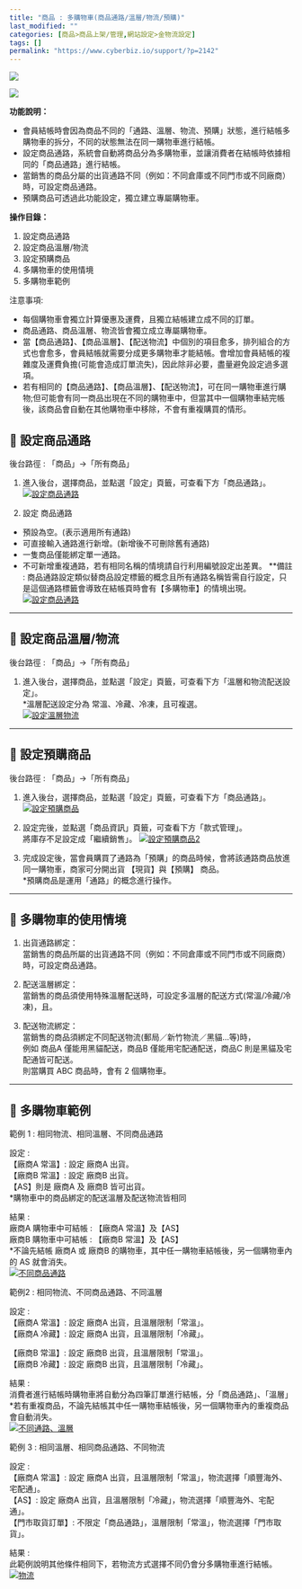 ```yaml
---
title: "商品 : 多購物車(商品通路/溫層/物流/預購)"
last_modified: ""
categories: [商品>商品上架/管理,網站設定>金物流設定]
tags: []
permalink: "https://www.cyberbiz.io/support/?p=2142"
---
```


![](https://www.cyberbiz.io/support/wp-content/uploads/適用站別.png)

[![](https://www.cyberbiz.io/support/wp-content/uploads/台灣站.png)](https://www.cyberbiz.io/support/?page_id=2490)

**功能說明：**  

* 會員結帳時會因為商品不同的「通路、溫層、物流、預購」狀態，進行結帳多購物車的拆分，不同的狀態無法在同一購物車進行結帳。
* 設定商品通路，系統會自動將商品分為多購物車，並讓消費者在結帳時依據相同的「商品通路」進行結帳。
* 當銷售的商品分屬的出貨通路不同（例如：不同倉庫或不同門市或不同廠商）時，可設定商品通路。
* 預購商品可透過此功能設定，獨立建立專屬購物車。

**操作目錄：**

1. 設定商品通路
2. 設定商品溫層/物流
3. 設定預購商品
4. 多購物車的使用情境
5. 多購物車範例

注意事項:  

* 每個購物車會獨立計算優惠及運費，且獨立結帳建立成不同的訂單。
* 商品通路、商品溫層、物流皆會獨立成立專屬購物車。
* 當【商品通路】、【商品溫層】、【配送物流】中個別的項目愈多，排列組合的方式也會愈多，會員結帳就需要分成更多購物車才能結帳。會增加會員結帳的複雜度及運費負擔(可能會造成訂單流失)，因此除非必要，盡量避免設定過多選項。
* 若有相同的【商品通路】、【商品溫層】、【配送物流】，可在同一購物車進行購物;但可能會有同一商品出現在不同的購物車中，但當其中一個購物車結完帳後，該商品會自動在其他購物車中移除，不會有重複購買的情形。

## 📌 設定商品通路


後台路徑 : 「商品」→「所有商品」  


1. 進入後台，選擇商品，並點選「設定」頁籤，可查看下方「商品通路」。  
[![設定商品通路](https://www.cyberbiz.io/support/wp-content/uploads/商品-商品通路設定01-1.png)](https://www.cyberbiz.io/support/wp-content/uploads/商品-商品通路設定01-1.png)



2. 設定 商品通路 
* 預設為空。(表示適用所有通路)
* 可直接輸入通路進行新增。(新增後不可刪除舊有通路)
* 一隻商品僅能綁定單一通路。
* 不可新增重複通路，若有相同名稱的情境請自行利用編號設定出差異。
**備註 : 商品通路設定類似替商品設定標籤的概念且所有通路名稱皆需自行設定，只是這個通路標籤會導致在結帳頁時會有【多購物車】的情境出現。
[![設定商品通路](https://www.cyberbiz.io/support/wp-content/uploads/商品-商品通路設定02-1.png)](https://www.cyberbiz.io/support/wp-content/uploads/商品-商品通路設定02-1.png)

* * *

## 📌 設定商品溫層/物流


後台路徑 : 「商品」→「所有商品」  


1. 進入後台，選擇商品，並點選「設定」頁籤，可查看下方「溫層和物流配送設定」。  
*溫層配送設定分為 常溫、冷藏、冷凍，且可複選。  
[![設定溫層物流](https://www.cyberbiz.io/support/wp-content/uploads/商品-商品通路設定06.png)](https://www.cyberbiz.io/support/wp-content/uploads/商品-商品通路設定06png)



* * *

## 📌 設定預購商品


後台路徑 : 「商品」→「所有商品」  


1. 進入後台，選擇商品，並點選「設定」頁籤，可查看下方「商品通路」。  
[![設定預購商品](https://www.cyberbiz.io/support/wp-content/uploads/商品-商品通路設定07.png)](https://www.cyberbiz.io/support/wp-content/uploads/商品-商品通路設定07png)



2. 設定完後，並點選「商品資訊」頁籤，可查看下方「款式管理」。  
將庫存不足設定成「繼續銷售」。 [![設定預購商品2](https://www.cyberbiz.io/support/wp-content/uploads/商品-商品通路設定08.png)](https://www.cyberbiz.io/support/wp-content/uploads/商品-商品通路設定08png)



3. 完成設定後，當會員購買了通路為「預購」的商品時候，會將該通路商品放進同一購物車，商家可分開出貨 【現貨】與【預購】 商品。  
*預購商品是運用「通路」的概念進行操作。 

* * *

## 📌 多購物車的使用情境



1. 出貨通路綁定：  
當銷售的商品所屬的出貨通路不同（例如：不同倉庫或不同門市或不同廠商）時，可設定商品通路。  




2. 配送溫層綁定：  
當銷售的商品須使用特殊溫層配送時，可設定多溫層的配送方式(常溫/冷藏/冷凍)，且。




3. 配送物流綁定：  
當銷售的商品須綁定不同配送物流(郵局／新竹物流／黑貓…等)時，  
例如 商品A 僅能用黑貓配送，商品B 僅能用宅配通配送，商品C 則是黑貓及宅配通皆可配送。  
則當購買 ABC 商品時，會有 2 個購物車。

* * *

## 📌 多購物車範例


範例 1 : 相同物流、相同溫層、不同商品通路  


設定 :  
【廠商A 常溫】: 設定 廠商A 出貨。  
【廠商B 常溫】: 設定 廠商B 出貨。  
【AS】則是 廠商A 及 廠商B 皆可出貨。  
*購物車中的商品綁定的配送溫層及配送物流皆相同 


結果 :  
廠商A 購物車中可結帳 : 【廠商A 常溫】及【AS】  
廠商B 購物車中可結帳 : 【廠商B 常溫】及【AS】  
*不論先結帳 廠商A 或 廠商B 的購物車，其中任一購物車結帳後，另一個購物車內的 AS 就會消失。  
[![不同商品通路](https://www.cyberbiz.io/support/wp-content/uploads/商品-商品通路設定03-1.png)](https://www.cyberbiz.io/support/wp-content/uploads/商品-商品通路設定03-1.png)  


範例2 : 相同物流、不同商品通路、不同溫層  


設定 :  
【廠商A 常溫】: 設定 廠商A 出貨，且溫層限制「常溫」。  
【廠商A 冷藏】: 設定 廠商A 出貨，且溫層限制「冷藏」。  

【廠商B 常溫】: 設定 廠商B 出貨，且溫層限制「常溫」。  
【廠商B 冷藏】: 設定 廠商B 出貨，且溫層限制「冷藏」。  


結果 :  
消費者進行結帳時購物車將自動分為四筆訂單進行結帳，分「商品通路」、「溫層」  
*若有重複商品，不論先結帳其中任一購物車結帳後，另一個購物車內的重複商品會自動消失。  
[![不同通路、溫層](https://www.cyberbiz.io/support/wp-content/uploads/商品-商品通路設定04-1.png)](https://www.cyberbiz.io/support/wp-content/uploads/商品-商品通路設定04-1.png)  


範例 3 : 相同溫層、相同商品通路、不同物流  


設定 :  
【廠商A 常溫】: 設定 廠商A 出貨，且溫層限制「常溫」，物流選擇「順豐海外、宅配通」。  
【AS】: 設定 廠商A 出貨，且溫層限制「冷藏」，物流選擇「順豐海外、宅配通」。  
【門市取貨訂單】: 不限定「商品通路」，溫層限制「常溫」，物流選擇「門市取貨」。  


結果 :  
此範例說明其他條件相同下，若物流方式選擇不同仍會分多購物車進行結帳。  
[![物流](https://www.cyberbiz.io/support/wp-content/uploads/商品-商品通路設定05-1.png)](https://www.cyberbiz.io/support/wp-content/uploads/商品-商品通路設定05-1.png)

